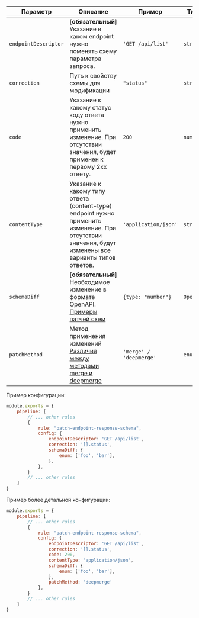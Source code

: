 | Параметр                | Описание                                                                                                                                            | Пример                                                                                                                                                                   | Типизация       | Дефолтное |
|-------------------------|-----------------------------------------------------------------------------------------------------------------------------------------------------|--------------------------------------------------------------------------------------------------------------------------------------------------------------------------|-----------------|-----------|
| `endpointDescriptor`    | [**обязательный**] Указание в каком endpoint нужно поменять схему параметра запроса.                                                                | `'GET /api/list'`                                                                                                                                                        | `string`        |           |
| `correction`            | Путь к свойству схемы для модификации                                                                                                               | `"status"`                                                                                                                                                               | `string` | - |
| `code`                  | Указание к какому статус коду ответа нужно применить изменение. При отсутствии значения, будет применен к первому 2xx ответу.                       | `200`                                                                                                                                                                    | `number`        |  |
| `contentType`           | Указание к какому типу ответа (content-type) endpoint нужно применить изменение. При отсутствии значения, будут изменены все варианты типов ответов. | `'application/json'`                                                                                                                                                     | `string`        |  |
| `schemaDiff`            | [**обязательный**] Необходимое изменение в формате OpenAPI. [Примеры патчей схем](TODO)                                                             | `{type: "number"}`                                                                                                  | `OpenAPISchema` |           |
| `patchMethod`           | Метод применения изменений [Различия между методами merge и deepmerge](TODO)                                                                        | `'merge' /                                                                                                                                                  'deepmerge'` | `enum`                                                                              |  `merge` |

Пример конфигурации:

```js
module.exports = {
    pipeline: [
        // ... other rules
        {
            rule: "patch-endpoint-response-schema",
            config: {
                endpointDescriptor: 'GET /api/list',
                correction: '[].status',
                schemaDiff: {
                    enum: ['foo', 'bar'],
                },
            },
        }
        // ... other rules
    ]
}
```

Пример более детальной конфигурации:

```js
module.exports = {
    pipeline: [
        // ... other rules
        {
            rule: "patch-endpoint-response-schema",
            config: {
                endpointDescriptor: 'GET /api/list',
                correction: '[].status',
                code: 200,
                contentType: 'application/json',
                schemaDiff: {
                    enum: ['foo', 'bar'],
                },
                patchMethod: 'deepmerge'
            },
        }
        // ... other rules
    ]
}
```